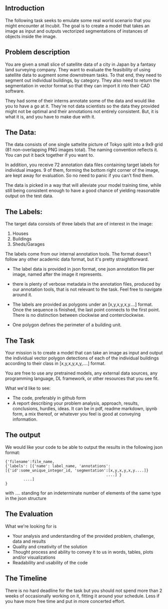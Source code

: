 ## Introduction

The following task seeks to emulate some real world scenario that you might encounter at Incubit. The goal is to create a model that takes an image as input and outputs vectorized segmentations of instances of objects inside the image.

## Problem description

You are given a small slice of satellite data of a city in Japan by a fantasy land surveying company. They want to evaluate the feasibility of using satellite data to augment some downstream tasks. To that end, they need to segment out individual buildings, by category. They also need to return the segmentation in vector format so that they can import it into their CAD software.

They had some of their interns annotate some of the data and would like you to have a go at it. They're not data scientists so the data they provided might not be optimal and their annotations not entirely consistent. But, it is what it is, and you have to make due with it.


## The Data:
The data consists of one single sattelite picture of Tokyo split into a 9x9 grid (81 non-overlapping PNG images total). The naming convention reflects it. You can put it back together if you want to.

In addition, you receive 72 annotation data files containing target labels for individual images. 9 of them, forming the bottom right corner of the image, are kept away for evaluation. So no need to panic if you can't find them. 

The data is picked in a way that will alleviate your model training time, while still being consistent enough to have a good chance of yielding reasonable output on the test data.

## The Labels:
The target data consists of three labels that are of interest in the image:
1. Houses
2. Buildings
3. Sheds/Garages

The labels come from our internal annotation tools. The format doesn't follow any other academic data format, but it's pretty straightforward. 

* The label data is provided in json format, one json annotation file per image, named after the image it represents. 

* there is plenty of verbose metadata in the annotation files, produced by our annotation tools, that is not relevant to the task. Feel free to navigate around it.

* The labels are provided as polygons under an [x,y,x,y,x,y....] format. Once the sequence is finished, the last point connects to the first point. There is no distinction between clockwise and conterclockwise.

* One polygon defines the perimeter of a building unit.


## The Task

Your mission is to create a model that can take an image as input and output the individual vector polygon detections of each of the individual buildings according to their class in [x,y,x,y,x,y,....] format.

You are free to use any pretrained models, any external data sources, any programming language, DL framework, or other resources that you see fit. 

What we'd like to see:
* The code, preferably in github form
* A report describing your problem analysis, approach, results, conclusions, hurdles, ideas. It can be in pdf, readme markdown, ipynb form, a mix thereof, or whatever you feel is good at conveying information.


## The output

We would like your code to be able to output the results in the following json format:

```
{'filename':file_name, 
{'labels': [{'name': label_name, 'annotations': [{'id':some_unique_integer_id, 'segmentation':[x,y,x,y,x,y....]}
                                             ....] }
        ....]
}
```

with .... standing for an indeterminate number of elements of the same type in the json structure

## The Evaluation

What we're looking for is
- Your analysis and understanding of the provided problem, challenge, data and results
- Quality and creativity of the solution
- Thought process and ability to convey it to us in words, tables, plots and/or visualizations
- Readability and usability of the code

## The Timeline

There is no hard deadline for the task but you should not spend more than 2 weeks of occasionally working on it, fitting it around your schedule. Less if you have more free time and put in more concerted effort.
